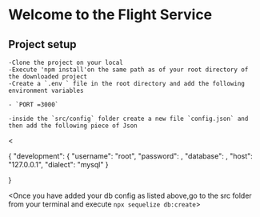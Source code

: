 # Welcome to the Flight Service

## Project setup
    -Clone the project on your local
    -Execute 'npm install'on the same path as of your root directory of the downloaded project
    -Create a `.env ` file in the root directory and add the following environment variables

    - `PORT =3000`

    -inside the `src/config` folder create a new file `config.json` and then add the following piece of Json


<

{
  "development": {
    "username": "root",
    "password": <Your Db Password>,
    "database": <Your Db  name>,
    "host": "127.0.0.1",
    "dialect": "mysql"
  }

}

>

<Once you have added your db config as listed above,go to the src folder from your terminal and execute `npx sequelize db:create`>



